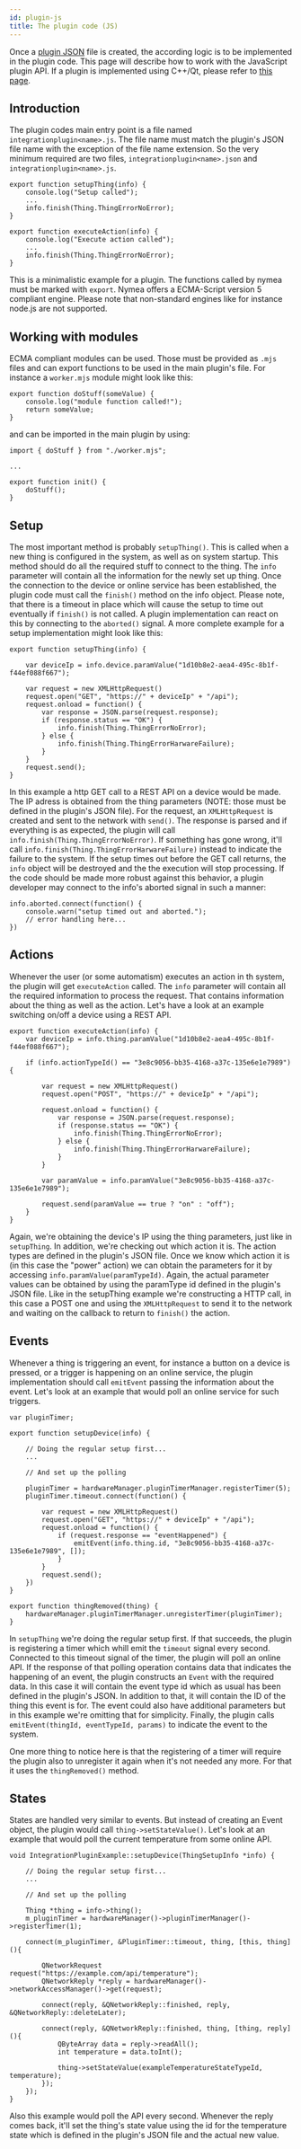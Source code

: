 ```yaml
---
id: plugin-js
title: The plugin code (JS)
---
```


Once a [plugin JSON](plugin-json) file is created, the according logic is to be implemented in the plugin code. This page will describe how to work with the JavaScript plugin API. If a plugin is implemented using C++/Qt, please refer to [this page](plugin-cpp).


## Introduction

The plugin codes main entry point is a file named `integrationplugin<name>.js`. The file name must match the plugin's JSON file name with the exception of the file name extension. So the very minimum required are two files, `integrationplugin<name>.json` and `integrationplugin<name>.js`.


    export function setupThing(info) {
        console.log("Setup called");
        ...
        info.finish(Thing.ThingErrorNoError);
    }

    export function executeAction(info) {
        console.log("Execute action called");
        ...
        info.finish(Thing.ThingErrorNoError);
    }


This is a minimalistic example for a plugin. The functions called by nymea must be marked with `export`. Nymea offers a ECMA-Script version 5 compliant engine. Please note that non-standard engines like for instance node.js are not supported.

## Working with modules

ECMA compliant modules can be used. Those must be provided as `.mjs` files and can export functions to be used in the main plugin's file. For instance a `worker.mjs` module might look like this:

    export function doStuff(someValue) {
        console.log("module function called!");
        return someValue;
    }

and can be imported in the main plugin by using:

    import { doStuff } from "./worker.mjs";
    
    ...
    
    export function init() {
        doStuff();
    }


## Setup

The most important method is probably `setupThing()`. This is called when a new thing is configured in the system, as well as on system startup. This method should do all the required stuff to connect to the thing. The `info` parameter will contain all the information for the newly set up thing. Once the connection to the device or online service has been established, the plugin code must call the `finish()` method on the info object. Please note, that there is a timeout in place which will cause the setup to time out eventually if `finish()` is not called. A plugin implementation can react on this by connecting to the `aborted()` signal. A more complete example for a setup implementation might look like this:


    export function setupThing(info) {
        
        var deviceIp = info.device.paramValue("1d10b8e2-aea4-495c-8b1f-f44ef088f667");
        
        var request = new XMLHttpRequest()
        request.open("GET", "https://" + deviceIp" + "/api");
        request.onload = function() {
            var response = JSON.parse(request.response);
            if (response.status == "OK") {
                info.finish(Thing.ThingErrorNoError);
            } else {
                info.finish(Thing.ThingErrorHarwareFailure);
            }
        }
        request.send();
    }
    
In this example a http GET call to a REST API on a device would be made. The IP adress is obtained from the thing parameters (NOTE: those must be defined in the plugin's JSON file). For the request, an `XMLHttpRequest` is created and sent to the network with `send()`. The response is parsed and if everything is as expected, the plugin will call `info.finish(Thing.ThingErrorNoError)`. If something has gone wrong, it'll call `info.finish(Thing.ThingErrorHarwareFailure)` instead to indicate the failure to the system. If the setup times out before the GET call returns, the `info` object will be destroyed and the the execution will stop processing. If the code should be made more robust against this behavior, a plugin developer may connect to the info's aborted signal in such a manner:

    info.aborted.connect(function() {
        console.warn("setup timed out and aborted.");
        // error handling here...
    })

## Actions

Whenever the user (or some automatism) executes an action in th system, the plugin will get `executeAction` called. The `info` parameter will contain all the required information to process the request. That contains information about the thing as well as the action. Let's have a look at an example switching on/off a device using a REST API.

    export function executeAction(info) {
        var deviceIp = info.thing.paramValue("1d10b8e2-aea4-495c-8b1f-f44ef088f667");

        if (info.actionTypeId() == "3e8c9056-bb35-4168-a37c-135e6e1e7989") {

            var request = new XMLHttpRequest()
            request.open("POST", "https://" + deviceIp" + "/api");
            
            request.onload = function() {
                var response = JSON.parse(request.response);
                if (response.status == "OK") {
                    info.finish(Thing.ThingErrorNoError);
                } else {
                    info.finish(Thing.ThingErrorHarwareFailure);
                }
            }

            var paramValue = info.paramValue("3e8c9056-bb35-4168-a37c-135e6e1e7989");
            
            request.send(paramValue == true ? "on" : "off");
        }
    }

Again, we're obtaining the device's IP using the thing parameters, just like in `setupThing`. In addition, we're checking out which action it is. The action types are defined in the plugin's JSON file. Once we know which action it is (in this case the "power" action) we can obtain the parameters for it by accessing `info.paramValue(paramTypeId)`. Again, the actual parameter values can be obtained by using the paramType id defined in the plugin's JSON file. Like in the setupThing example we're constructing a HTTP call, in this case a POST one and using the `XMLHttpRequest` to send it to the network and waiting on the callback to return to `finish()` the action.

## Events

Whenever a thing is triggering an event, for instance a button on a device is pressed, or a trigger is happening on an online service, the plugin implementation should call `emitEvent` passing the information about the event. Let's look at an example that would poll an online service for such triggers.

    var pluginTimer;
    
    export function setupDevice(info) {

        // Doing the regular setup first...
        ...
        
        // And set up the polling
        
        pluginTimer = hardwareManager.pluginTimerManager.registerTimer(5);
        pluginTimer.timeout.connect(function() {
        
            var request = new XMLHttpRequest()
            request.open("GET", "https://" + deviceIp" + "/api");
            request.onload = function() {
                if (request.response == "eventHappened") {
                    emitEvent(info.thing.id, "3e8c9056-bb35-4168-a37c-135e6e1e7989", []);
                }
            }
            request.send();
        })
    }

    export function thingRemoved(thing) {
        hardwareManager.pluginTimerManager.unregisterTimer(pluginTimer);
    }
    
In `setupThing` we're doing the regular setup first. If that succeeds, the plugin is registering a timer which whill emit the `timeout` signal every second. Connected to this timeout signal of the timer, the plugin will poll an online API. If the response of that polling operation contains data that indicates the happening of an event, the plugin constructs an `Event` with the required data. In this case it will contain the event type id which as usual has been defined in the plugin's JSON. In addition to that, it will contain the ID of the thing this event is for. The event could also have additional parameters but in this example we're omitting that for simplicity. Finally, the plugin calls `emitEvent(thingId, eventTypeId, params)` to indicate the event to the system.

One more thing to notice here is that the registering of a timer will require the plugin also to unregister it again when it's not needed any more. For that it uses the `thingRemoved()` method.

## States

States are handled very similar to events. But instead of creating an Event object, the plugin would call `thing->setStateValue()`. Let's look at an example that would poll the current temperature from some online API.

    void IntegrationPluginExample::setupDevice(ThingSetupInfo *info) {

        // Doing the regular setup first...
        ...
        
        // And set up the polling
        
        Thing *thing = info->thing();
        m_pluginTimer = hardwareManager()->pluginTimerManager()->registerTimer(1);
        
        connect(m_pluginTimer, &PluginTimer::timeout, thing, [this, thing](){
            
            QNetworkRequest request("https://example.com/api/temperature");
            QNetworkReply *reply = hardwareManager()->networkAccessManager()->get(request);
            
            connect(reply, &QNetworkReply::finished, reply, &QNetworkReply::deleteLater);

            connect(reply, &QNetworkReply::finished, thing, [thing, reply](){
                QByteArray data = reply->readAll();
                int temperature = data.toInt();
                
                thing->setStateValue(exampleTemperatureStateTypeId, temperature);
            });
        });
    }

Also this example would poll the API every second. Whenever the reply comes back, it'll set the thing's state value using the id for the temperature state which is defined in the plugin's JSON file and the actual new value.
